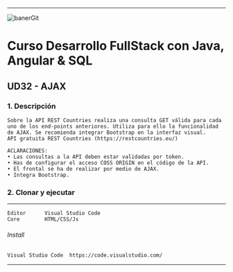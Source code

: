 ***
![banerGit](https://user-images.githubusercontent.com/22893383/107159880-121e0b80-6993-11eb-92e3-1efd1d8f4dba.PNG)

# Curso Desarrollo FullStack con Java, Angular & SQL

## UD32 - AJAX


### 1. Descripción
```
Sobre la API REST Countries realiza una consulta GET válida para cada uno de los end-points anteriores. Utiliza para ello la funcionalidad de AJAX. Se recomienda integrar Bootstrap en la interfaz visual.
API gratuita REST Countries (https://restcountries.eu/) 

ACLARACIONES:
• Las consultas a la API deben estar validadas por token.
• Has de configurar el acceso COSS ORIGIN en el código de la API.
• El frontal se ha de realizar por medio de AJAX.
• Integra Bootstrap.
``` 

### 2. Clonar y ejecutar
***
```
Editor      Visual Studio Code
Core        HTML/CSS/Js           
```

###### Install
```
Visual Studio Code	https://code.visualstudio.com/       
```

***
